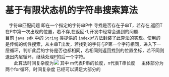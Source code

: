 

# 基于有限状态机的字符串搜索算法
    字符串匹配问题 即在一个指定的字符串P中 寻找是否存在子串T，若存在,返回T在P中第一次出现的位置，若不存,在返回-1,开发中经常会遇到的问题.    
        目前 `java sdk` 中的 `String` 类提供的 `indexOf`方法封装了此算法的实现。使用的是传统的线性搜索，从主串T出发，若找到的字符与P第一个字符相同，进入下一层循环，判断此后的字符是否也都相同，若相同则返回找到的位置坐标，若不同则退出内层循环，继续处理P的后一个字符。    
        此算法时间复杂度为![](http://latex.codecogs.com/gif.latex?\Theta(mn) "") 其中 m代表P串的长度，n代表T串长度
    
主体部分为两个for循环，时间复杂度 已经可以满足大部分的 


